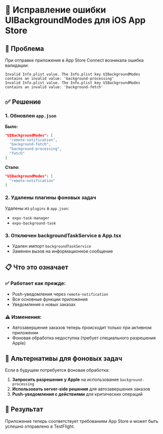 # 🍎 Исправление ошибки UIBackgroundModes для iOS App Store

## 🚨 Проблема
При отправке приложения в App Store Connect возникала ошибка валидации:
```
Invalid Info.plist value. The Info.plist key UIBackgroundModes contains an invalid value: 'background-processing'
Invalid Info.plist value. The Info.plist key UIBackgroundModes contains an invalid value: 'background-fetch'
```

## ✅ Решение

### 1. Обновлен `app.json`
**Было:**
```json
"UIBackgroundModes": [
  "remote-notification",
  "background-fetch",
  "background-processing", 
  "fetch"
]
```

**Стало:**
```json
"UIBackgroundModes": [
  "remote-notification"
]
```

### 2. Удалены плагины фоновых задач
Удалены из `plugins` в `app.json`:
- `expo-task-manager`
- `expo-background-task`

### 3. Отключен backgroundTaskService в App.tsx
- Удален импорт `backgroundTaskService`
- Заменен вызов на информационное сообщение

## 📋 Что это означает

### ✅ Работает как прежде:
- Push-уведомления через `remote-notification`
- Все основные функции приложения
- Уведомления о новых заказах

### ⚠️ Изменения:
- Автозавершение заказов теперь происходит только при активном приложении
- Фоновая обработка недоступна (требует специального разрешения Apple)

## 🔄 Альтернативы для фоновых задач

Если в будущем потребуется фоновая обработка:

1. **Запросить разрешение у Apple** на использование `background-processing`
2. **Использовать server-side решения** для автозавершения заказов
3. **Push-уведомления с действиями** для критических операций

## 🚀 Результат
Приложение теперь соответствует требованиям App Store и может быть успешно отправлено в TestFlight.
